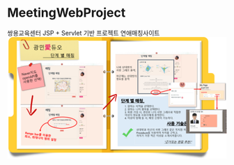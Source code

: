 # MeetingWebProject
쌍용교육센터 JSP + Servlet 기반 프로젝트 연애매칭사이트
<img src="https://github.com/skok1025/MeetingWebProject/blob/master/readimg/meet1.png"/>
